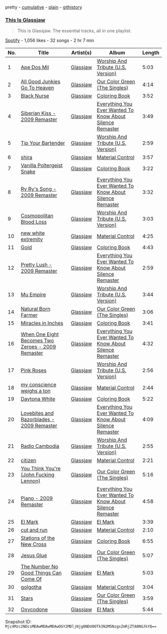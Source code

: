 pretty - [cumulative](/playlists/cumulative/37i9dQZF1DZ06evO4mMOIM.md) - [plain](/playlists/plain/37i9dQZF1DZ06evO4mMOIM) - [githistory](https://github.githistory.xyz/mackorone/spotify-playlist-archive/blob/main/playlists/plain/37i9dQZF1DZ06evO4mMOIM)

### [This Is Glassjaw](https://open.spotify.com/playlist/37i9dQZF1DZ06evO4mMOIM)

> This is Glassjaw\. The essential tracks, all in one playlist.

[Spotify](https://open.spotify.com/user/spotify) - 1,056 likes - 32 songs - 2 hr 7 min

| No. | Title | Artist(s) | Album | Length |
|---|---|---|---|---|
| 1 | [Ape Dos Mil](https://open.spotify.com/track/1IqKlSMBlwWF0kxY2fBstA) | [Glassjaw](https://open.spotify.com/artist/7nt6S4klYHg4I7Q4lTSmc0) | [Worship And Tribute \(U.S\. Version\)](https://open.spotify.com/album/0KeXHDwyfBUshx0c9AqjpT) | 5:03 |
| 2 | [All Good Junkies Go To Heaven](https://open.spotify.com/track/34njTrFgZhw9t0NEMMVFkU) | [Glassjaw](https://open.spotify.com/artist/7nt6S4klYHg4I7Q4lTSmc0) | [Our Color Green \(The Singles\)](https://open.spotify.com/album/1GC93XfkXlBFNJ9MaLRmjH) | 4:14 |
| 3 | [Black Nurse](https://open.spotify.com/track/2kzRsFga0hQ3u6IbGo0VfY) | [Glassjaw](https://open.spotify.com/artist/7nt6S4klYHg4I7Q4lTSmc0) | [Coloring Book](https://open.spotify.com/album/2X1G1CjQbDTYVPHzmacsry) | 3:52 |
| 4 | [Siberian Kiss \- 2009 Remaster](https://open.spotify.com/track/3g2F3buifPxmzFrIf0PMGm) | [Glassjaw](https://open.spotify.com/artist/7nt6S4klYHg4I7Q4lTSmc0) | [Everything You Ever Wanted To Know About Silence Remaster](https://open.spotify.com/album/1fUuTc7d6COMx8rR1qAmr8) | 3:49 |
| 5 | [Tip Your Bartender](https://open.spotify.com/track/5h1xoldxbnstLnslJ77rER) | [Glassjaw](https://open.spotify.com/artist/7nt6S4klYHg4I7Q4lTSmc0) | [Worship And Tribute \(U.S\. Version\)](https://open.spotify.com/album/0KeXHDwyfBUshx0c9AqjpT) | 2:59 |
| 6 | [shira](https://open.spotify.com/track/0HykTfW0Y0FmjzEJuA7H8U) | [Glassjaw](https://open.spotify.com/artist/7nt6S4klYHg4I7Q4lTSmc0) | [Material Control](https://open.spotify.com/album/3Z9dDwHYs6mPAW2BHoT4JZ) | 3:57 |
| 7 | [Vanilla Poltergeist Snake](https://open.spotify.com/track/49DtpkyPIzyo4yJh02mxZQ) | [Glassjaw](https://open.spotify.com/artist/7nt6S4klYHg4I7Q4lTSmc0) | [Coloring Book](https://open.spotify.com/album/2X1G1CjQbDTYVPHzmacsry) | 3:22 |
| 8 | [Ry Ry's Song \- 2009 Remaster](https://open.spotify.com/track/0FaL1Zoii3CVQtNx3QvDQ3) | [Glassjaw](https://open.spotify.com/artist/7nt6S4klYHg4I7Q4lTSmc0) | [Everything You Ever Wanted To Know About Silence Remaster](https://open.spotify.com/album/1fUuTc7d6COMx8rR1qAmr8) | 3:32 |
| 9 | [Cosmopolitan Blood Loss](https://open.spotify.com/track/4s85V8jg9bOfylFEaVLyqS) | [Glassjaw](https://open.spotify.com/artist/7nt6S4klYHg4I7Q4lTSmc0) | [Worship And Tribute \(U.S\. Version\)](https://open.spotify.com/album/0KeXHDwyfBUshx0c9AqjpT) | 3:03 |
| 10 | [new white extremity](https://open.spotify.com/track/7behUBBwhex459VBTOH0wT) | [Glassjaw](https://open.spotify.com/artist/7nt6S4klYHg4I7Q4lTSmc0) | [Material Control](https://open.spotify.com/album/3Z9dDwHYs6mPAW2BHoT4JZ) | 4:25 |
| 11 | [Gold](https://open.spotify.com/track/1RwBjcl5kuSR7YAb6KudBj) | [Glassjaw](https://open.spotify.com/artist/7nt6S4klYHg4I7Q4lTSmc0) | [Coloring Book](https://open.spotify.com/album/2X1G1CjQbDTYVPHzmacsry) | 4:43 |
| 12 | [Pretty Lush \- 2009 Remaster](https://open.spotify.com/track/0HKPTrnaJNfBl3NmPiEY9o) | [Glassjaw](https://open.spotify.com/artist/7nt6S4klYHg4I7Q4lTSmc0) | [Everything You Ever Wanted To Know About Silence Remaster](https://open.spotify.com/album/1fUuTc7d6COMx8rR1qAmr8) | 2:59 |
| 13 | [Mu Empire](https://open.spotify.com/track/3yUebDgogzV36flxuyMoV0) | [Glassjaw](https://open.spotify.com/artist/7nt6S4klYHg4I7Q4lTSmc0) | [Worship And Tribute \(U.S\. Version\)](https://open.spotify.com/album/0KeXHDwyfBUshx0c9AqjpT) | 3:44 |
| 14 | [Natural Born Farmer](https://open.spotify.com/track/2CQ3jtUjKDeoik9rKqE0Zh) | [Glassjaw](https://open.spotify.com/artist/7nt6S4klYHg4I7Q4lTSmc0) | [Our Color Green \(The Singles\)](https://open.spotify.com/album/1GC93XfkXlBFNJ9MaLRmjH) | 3:06 |
| 15 | [Miracles in Inches](https://open.spotify.com/track/5JkaxviT0dFs9hbScnAPwX) | [Glassjaw](https://open.spotify.com/artist/7nt6S4klYHg4I7Q4lTSmc0) | [Coloring Book](https://open.spotify.com/album/2X1G1CjQbDTYVPHzmacsry) | 3:41 |
| 16 | [When One Eight Becomes Two Zeroes \- 2009 Remaster](https://open.spotify.com/track/3bdJiWDQFunhHDp3JWpyG7) | [Glassjaw](https://open.spotify.com/artist/7nt6S4klYHg4I7Q4lTSmc0) | [Everything You Ever Wanted To Know About Silence Remaster](https://open.spotify.com/album/1fUuTc7d6COMx8rR1qAmr8) | 4:32 |
| 17 | [Pink Roses](https://open.spotify.com/track/7ipRGX3pS0a5SbGRfO95NF) | [Glassjaw](https://open.spotify.com/artist/7nt6S4klYHg4I7Q4lTSmc0) | [Worship And Tribute \(U.S\. Version\)](https://open.spotify.com/album/0KeXHDwyfBUshx0c9AqjpT) | 2:56 |
| 18 | [my conscience weighs a ton](https://open.spotify.com/track/3QNDMB1kuF99oWG5aFKhYe) | [Glassjaw](https://open.spotify.com/artist/7nt6S4klYHg4I7Q4lTSmc0) | [Material Control](https://open.spotify.com/album/3Z9dDwHYs6mPAW2BHoT4JZ) | 2:44 |
| 19 | [Daytona White](https://open.spotify.com/track/5tFZsDPwf4WNkIxq5i18Od) | [Glassjaw](https://open.spotify.com/artist/7nt6S4klYHg4I7Q4lTSmc0) | [Coloring Book](https://open.spotify.com/album/2X1G1CjQbDTYVPHzmacsry) | 5:22 |
| 20 | [Lovebites and Razorblades \- 2009 Remaster](https://open.spotify.com/track/1QVIkU9GNUiIqciY2mJphl) | [Glassjaw](https://open.spotify.com/artist/7nt6S4klYHg4I7Q4lTSmc0) | [Everything You Ever Wanted To Know About Silence Remaster](https://open.spotify.com/album/1fUuTc7d6COMx8rR1qAmr8) | 4:09 |
| 21 | [Radio Cambodia](https://open.spotify.com/track/4JCPOa3jBi4B5EEPxcGy59) | [Glassjaw](https://open.spotify.com/artist/7nt6S4klYHg4I7Q4lTSmc0) | [Worship And Tribute \(U.S\. Version\)](https://open.spotify.com/album/0KeXHDwyfBUshx0c9AqjpT) | 2:55 |
| 22 | [citizen](https://open.spotify.com/track/5ou2Ve0jHZB3TBIFJN568a) | [Glassjaw](https://open.spotify.com/artist/7nt6S4klYHg4I7Q4lTSmc0) | [Material Control](https://open.spotify.com/album/3Z9dDwHYs6mPAW2BHoT4JZ) | 2:21 |
| 23 | [You Think You're \(John Fucking Lennon\)](https://open.spotify.com/track/09VDpaucF3nSyTznLePzI7) | [Glassjaw](https://open.spotify.com/artist/7nt6S4klYHg4I7Q4lTSmc0) | [Our Color Green \(The Singles\)](https://open.spotify.com/album/1GC93XfkXlBFNJ9MaLRmjH) | 5:16 |
| 24 | [Piano \- 2009 Remaster](https://open.spotify.com/track/03SO85UVkV11h83YU8qJa5) | [Glassjaw](https://open.spotify.com/artist/7nt6S4klYHg4I7Q4lTSmc0) | [Everything You Ever Wanted To Know About Silence Remaster](https://open.spotify.com/album/1fUuTc7d6COMx8rR1qAmr8) | 4:58 |
| 25 | [El Mark](https://open.spotify.com/track/6qzrABvo4DnUiDlg3nuJsf) | [Glassjaw](https://open.spotify.com/artist/7nt6S4klYHg4I7Q4lTSmc0) | [El Mark](https://open.spotify.com/album/2pfCN9kQcKaYADLWEYH9Sl) | 3:39 |
| 26 | [cut and run](https://open.spotify.com/track/5Dz7SzbI0FMKyJ9Zcu9BWS) | [Glassjaw](https://open.spotify.com/artist/7nt6S4klYHg4I7Q4lTSmc0) | [Material Control](https://open.spotify.com/album/3Z9dDwHYs6mPAW2BHoT4JZ) | 2:10 |
| 27 | [Stations of the New Cross](https://open.spotify.com/track/5O7oghNlSQe2DqLQejogQO) | [Glassjaw](https://open.spotify.com/artist/7nt6S4klYHg4I7Q4lTSmc0) | [Coloring Book](https://open.spotify.com/album/2X1G1CjQbDTYVPHzmacsry) | 6:55 |
| 28 | [Jesus Glue](https://open.spotify.com/track/1aLd9GXy4kOZzCJsyIfTZT) | [Glassjaw](https://open.spotify.com/artist/7nt6S4klYHg4I7Q4lTSmc0) | [Our Color Green \(The Singles\)](https://open.spotify.com/album/1GC93XfkXlBFNJ9MaLRmjH) | 5:07 |
| 29 | [The Number No Good Things Can Come Of](https://open.spotify.com/track/6dw1ALjnu29L8XrxTEvLg3) | [Glassjaw](https://open.spotify.com/artist/7nt6S4klYHg4I7Q4lTSmc0) | [El Mark](https://open.spotify.com/album/2pfCN9kQcKaYADLWEYH9Sl) | 5:03 |
| 30 | [golgotha](https://open.spotify.com/track/4sZuIfdLBqNXSUuNaAhw5j) | [Glassjaw](https://open.spotify.com/artist/7nt6S4klYHg4I7Q4lTSmc0) | [Material Control](https://open.spotify.com/album/3Z9dDwHYs6mPAW2BHoT4JZ) | 3:04 |
| 31 | [Stars](https://open.spotify.com/track/5CMBnOjkRa3KwVDPISztEl) | [Glassjaw](https://open.spotify.com/artist/7nt6S4klYHg4I7Q4lTSmc0) | [Our Color Green \(The Singles\)](https://open.spotify.com/album/1GC93XfkXlBFNJ9MaLRmjH) | 3:59 |
| 32 | [Oxycodone](https://open.spotify.com/track/0wZqLhJhaAxlDr8tVvpj9O) | [Glassjaw](https://open.spotify.com/artist/7nt6S4klYHg4I7Q4lTSmc0) | [El Mark](https://open.spotify.com/album/2pfCN9kQcKaYADLWEYH9Sl) | 5:44 |

Snapshot ID: `Mjc4Mzc2NDcsMDAwMDAwMDAwOGY2MDljNjg0NDU0OTk3N2M5NzgxZmRjZTA0NGJkYQ==`
